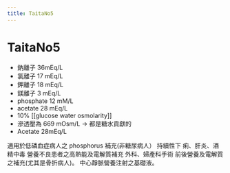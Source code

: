 ```yaml
---
title: TaitaNo5
---
```

# TaitaNo5

* 鈉離子 36mEq/L
* 氯離子 17 mEq/L
* 鉀離子 18 mEq/L
* 鎂離子 3 mEq/L
* phosphate 12 mM/L
* acetate 28 mEq/L
* 10% [[glucose water osmolarity]]
* 滲透壓為 669 mOsm/L -> 都是糖水貢獻的
* Acetate 28mEq/L

適用於低磷血症病人之 phosphorus 補充(非糖尿病人）
持續性下 痢、肝炎、酒精中毒
營養不良患者之高熱能及電解質補充
外科、婦產科手術 前後營養及電解質之補充(尤其是骨折病人)。
中心靜脈營養注射之基礎液。
